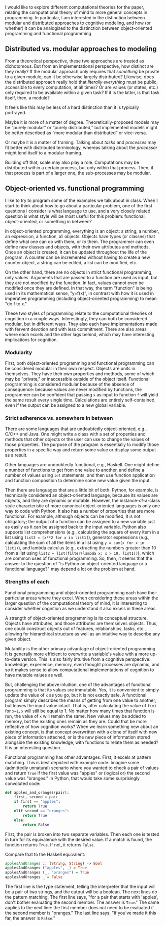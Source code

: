 I would like to explore different computational theories for the paper,
relating the computational theory of mind to more general concepts in
programming. In particular, I am interested in the distinction between
modular and distributed approaches to cognitive modeling, and how (or
whether) it can be analogized to the distinction between object-oriented
programming and functional programming.

## Distributed vs. modular approaches to modeling

From a theoretical perspective, these two approaches are treated as
dichotomous. But from an implementational perspective, how distinct are they
really? If the modular approach only requires that *something* be private to
a given module, can it be otherwise largely distributed? Likewise, does the
distributed approach really hold that *literally everything* must be public,
accessible to every computation, at all times? Or are values (or states, etc.)
only required to be available within a given task? If it is the latter, is that
task itself, then, a module?

It feels like this may be less of a hard distinction than it is typically
portrayed.

Maybe it is more of a matter of degree. Theoretically-proposed models may be
“purely modular” or “purely distributed,” but implemented models might be
better described as “more modular than distributed” or vice-versa.

Or maybe it is a matter of framing. Talking about *tasks* and *processes* may
fit better with distributed terminology, whereas talking about the *processor*
might lend itself to a modular framing.

Building off that, scale may also play a role. Computations may be distributed
within a certain process, but only within that process. Then, if that process
is part of a larger one, the sub-processes may be modular.

## Object-oriented vs. functional programming

I like to try to program some of the examples we talk about in class. When
I start to think about how to go about a particular problem, one of the first
questions I consider is what language to use, and a very closely related
question is what style will be most useful for this problem: functional,
object-oriented, or something in between?

In object-oriented programming, everything is an object: a string, a number, an
expression, a function, all objects. Objects have types (or classes) that
define what one can do with them, or *to* them. The programmer can even define
new classes and objects, with their own attributes and methods. Once an object
is created, it can be updated throughout the life of the program. A counter can
be incremented without having to create a new counter object, a string can be
edited, a list can be modified, etc.

On the other hand, there are no objects in strict functional programming, only
values. Arguments that are passed to a function are used as input, but they are
not modified by the function. In fact, values cannot even be modified once they
are defined. In that way, the term "function" is being used in its mathematical
sense, "y=f(x)", in contrast with how it is used in imperative programming
(including object-oriented programming) to mean "do f to x."

These two styles of programming relate to the computational theories of
cognition in a couple ways. Interestingly, they can both be considered modular,
but in different ways. They also each have implementations made with fervent
devotion and with less commitment. There are also areas where each excels and
the other lags behind, which may have interesting implications for cognition. 

### Modularity

First, both object-oriented programming and functional programming can be
considered modular in their own respect. Objects are units in themselves. They
have their own properties and methods, some of which may be "private," or
inaccessible outside of the object itself. Functional programming is considered
modular because of the absence of consequence: because values are never
modified by functions, the programmer can be confident that passing `x` as
input to function `f` will yield the same result every single time.
Calculations are entirely self-contained, even if the output can be assigned to
a new global variable.

### Strict adherence vs. somewhere in between

There are some languages that are undoubtedly object-oriented, e.g., C/C++ and
Java. One might write a class with a set of properties and methods that other
objects or the user can use to change the values of those properties. The
purpose of the program is essentially to modify those properties in a specific
way and return some value or display some output as a result.

Other languages are undoubtedly functional, e.g., Haskell. One might define
a number of functions to get from one value to another, and define a number of
values using `let` statements, and then use function application and function
composition to determine some new value given the input.

Then there are languages that are a little bit of both. Python, for example, is
technically considered an object-oriented language, because its values are
objects, and they are dynamic or mutable. However, the instance-of-a-class
style characteristic of more canonical object-oriented languages is only one
way to code with Python. It also has a number of properties that are more
functional. For example, although objects can be modified, it is not
obligatory; the output of a function can be assigned to a new variable just as
easily as it can be assigned back to the input variable. Python also supports
list comprehensions (e.g., calculating the square of every item in a list using
`list2 = [x**2 for x in list1]`), generator expressions (e.g., calculating the
sum of all the items in a list using `y = sum(x for x in list1)`), and lambda
calculus (e.g., extracting the numbers greater than 10 from a list using `list2
= list(filter(lambda x: x > 10, list1))`), which are common uses of functional
programming. So, then, it seems that the answer to the question of "Is Python
an object-oriented language or a functional language?" may depend a lot on the
problem at hand.

### Strengths of each

Functional programming and object-oriented programming each have their
particular areas where they excel. When considering these areas within the
larger question of the computational theory of mind, it is interesting to
consider whether cognition as we understand it also excels in these areas.

A strength of object-oriented programming is its conceptual structure. Objects
have attributes, and those attributes are themselves objects. Thus, one could
construct objects out of features, relationships, tasks, etc., allowing for
hierarchical structure as well as an intuitive way to describe any given
object.

Mutability is the other primary advantage of object-oriented programming. It is
generally more efficient to overwrite a variable's value with a more up-to-date
version. This is also fairly intuitive from a cognitive perspective: knowledge,
experience, memory, even thought processes are dynamic, and so it makes sense
to allow computational implementations of cognition to have mutable values as
well.

But, challenging the above intuition, one of the advantages of functional
programming is that its values are immutable. Yes, it is convenient to simply
update the value of `x` as you go, but it is not exactly safe. A functional
program simply describes the means of getting from one value to another, but
leaves the input value intact. That is, after calculating the value of `f(x)`
for `x=1`, `x` will still be equal to 1. No matter how many times that function
is run, the value of `x` will remain the same. New values may be added to
memory, but the existing ones remain as they are. Could that be more reflective
of how cognition works? When we learn something new about an existing concept,
is that concept overwritten with a clone of itself with new piece of
information attached, or is the new piece of information stored alongside the
existing knowledge, with functions to relate them as needed? It is an
interesting question.

Functional programming has other advantages. First, it excels at pattern
matching. This is best depicted with example code. Imagine some (admittedly
unnatural) scenario where you wanted to check a pair of values and return `True`
if the first value was "apples" or (logical or) the second value was "oranges."
In Python, that would take some surprisingly convoluted code:

```py
def apples_and_oranges(pair):
    first, second = pair
    if first == "apples":
        return True
    elif second == "oranges":
        return True
    else:
        return False
```

First, the pair is broken into two separate variables. Then each one is tested
in turn for its equivalence with the desired value. If a match is found, the
function returns `True`. If not, it returns `False`.

Compare that to the Haskell equivalent:

```hs
applesAndOranges :: (String, String) -> Bool
applesAndOranges ("apples", _) = True
applesAndOranges (_, "oranges") = True
applesAndOranges _ = False
```

The first line is the type statement, telling the interpreter that the input
will be a pair of two strings, and the output will be a boolean. The next lines
do the pattern matching. The first line says, "for a pair that starts with
'apples', don't bother evaluating the second member. The answer is `True`." The
same applies to the next line: the first member does not need to be evaluated
if the second member is "oranges." The last line says, "if you've made it this far,
the answer is `False`."
